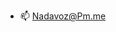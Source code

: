 
- 📫 Nadavoz@Pm.me

<!---
NadavOz/NadavOz is a ✨ special ✨ repository because its `README.md` (this file) appears on your GitHub profile.
You can click the Preview link to take a look at your changes.
--->
